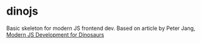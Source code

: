 # dinojs

Basic skeleton for modern JS frontend dev. Based on article by Peter Jang, [Modern JS Development for Dinosaurs](https://medium.com/@peterxjang/modern-javascript-explained-for-dinosaurs-f695e9747b70)
